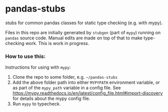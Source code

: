 # pandas-stubs
stubs for common pandas classes for static type checking (e.g. with mypy).

Files in this repo are initially generated by `stubgen` (part of `mypy`) running on `pandas` source code. Manual edits are made on top of that to make type-checking work. This is work in progress.

### How to use this:
Instructions for using with `mypy`:
1. Clone the repo to some folder, e.g. `~/pandas-stubs`
2. Add the above folder path into either `MYPYPATH` environment variable, or as part of the `mypy_path` variable in a config file. See https://mypy.readthedocs.io/en/latest/config_file.html#import-discovery for details about the mypy config file.
3. Run `mypy` to typecheck.


